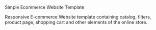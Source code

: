 Simple Ecommerce Website Template

Responsive E-commerce Website  template containing catalog, filters, product page, shopping cart and other elements of the online store. 




